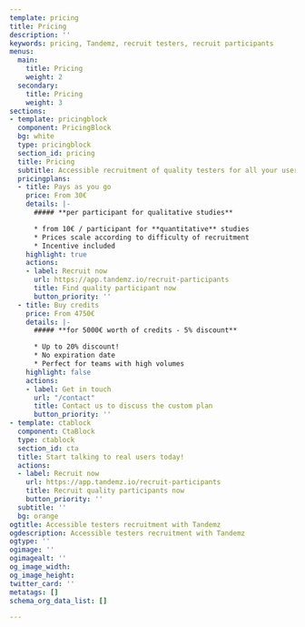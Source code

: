 ```yaml
---
template: pricing
title: Pricing
description: ''
keywords: pricing, Tandemz, recruit testers, recruit participants
menus:
  main:
    title: Pricing
    weight: 2
  secondary:
    title: Pricing
    weight: 3
sections:
- template: pricingblock
  component: PricingBlock
  bg: white
  type: pricingblock
  section_id: pricing
  title: Pricing
  subtitle: Accessible recruitment of quality testers for all your user research needs
  pricingplans:
  - title: Pays as you go
    price: From 30€
    details: |-
      ##### **per participant for qualitative studies**

      * from 10€ / participant for **quantitative** studies
      * Prices scale according to difficulty of recruitment
      * Incentive included
    highlight: true
    actions:
    - label: Recruit now
      url: https://app.tandemz.io/recruit-participants
      title: Find quality participant now
      button_priority: ''
  - title: Buy credits
    price: From 4750€
    details: |-
      ##### **for 5000€ worth of credits - 5% discount**

      * Up to 20% discount!
      * No expiration date
      * Perfect for teams with high volumes
    highlight: false
    actions:
    - label: Get in touch
      url: "/contact"
      title: Contact us to discuss the custom plan
      button_priority: ''
- template: ctablock
  component: CtaBlock
  type: ctablock
  section_id: cta
  title: Start talking to real users today!
  actions:
  - label: Recruit now
    url: https://app.tandemz.io/recruit-participants
    title: Recruit quality participants now
    button_priority: ''
  subtitle: ''
  bg: orange
ogtitle: Accessible testers recruitment with Tandemz
ogdescription: Accessible testers recruitment with Tandemz
ogtype: ''
ogimage: ''
ogimagealt: ''
og_image_width: 
og_image_height: 
twitter_card: ''
metatags: []
schema_org_data_list: []

---
```

